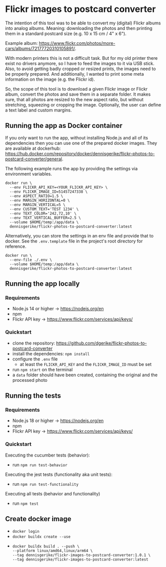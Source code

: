 # Flickr images to postcard converter

The intention of this tool was to be able to convert my (digital) Flickr albums into analog albums.
Meaning: downloading the photos and then printing them in a standard postcard size (e.g. 10 x 15 cm / 4" x 6").

Example album: https://www.flickr.com/photos/more-cars/albums/72177720310105891/.

With modern printers this is not a difficult task.
But for my old printer there exist no drivers anymore, so I have to feed the images to it via USB stick.
Also, to avoid getting badly cropped or resized prints, the images need to be properly prepared.
And additionally, I wanted to print some meta information on the image (e.g. the Flickr id).

So, the scope of this tool is to download a given Flickr image or Flickr album, convert the photos and
save them in a separate folder.
It makes sure, that all photos are resized to the new aspect ratio,
but without stretching, squeezing or cropping the image.
Optionally, the user can define a text label and custom margins.

## Running the app as Docker container

If you only want to run the app, without installing Node.js and all of its dependencies then you can use one of the
prepared docker images.
They are available at
dockerhub: https://hub.docker.com/repository/docker/dennisgerike/flickr-photos-to-postcard-converter/general.

The following example runs the app by providing the settings via environment variables.

```
docker run \
  --env FLICKR_API_KEY=<YOUR_FLICKR_API_KEY> \
  --env FLICKR_IMAGE_ID=51457247338 \
  --env ASPECT_RATIO=1.5 \
  --env MARGIN_HORIZONTAL=0 \
  --env MARGIN_VERTICAL=5 \
  --env CUSTOM_TEXT='TEST 1234' \
  --env TEXT_COLOR='242,72,10' \
  --env TEXT_VERTICAL_BUFFER=2.5 \
  --volume $HOME/temp:/app/data \
  dennisgerike/flickr-photos-to-postcard-converter:latest
```

Alternatively, you can store the settings in an env file and provide that to docker.
See the `.env.template` file in the project's root directory for reference.

```
docker run \
  --env-file ./.env \
  --volume $HOME/temp:/app/data \
  dennisgerike/flickr-photos-to-postcard-converter:latest
```

## Running the app locally

### Requirements

* Node.js 14 or higher -> https://nodejs.org/en
* npm
* Flickr API key -> https://www.flickr.com/services/api/keys/

### Quickstart

* clone the repository: https://github.com/dgerike/flickr-photos-to-postcard-converter
* install the dependencies: `npm install`
* configure the `.env` file
    * at least the `FLICKR_API_KEY` and the `FLICKR_IMAGE_ID` must be set
* run `npm start` on the terminal
* a `data` folder should have been created, containing the original and the processed photo

## Running the tests

### Requirements

* Node.js 18 or higher -> https://nodejs.org/en
* npm
* Flickr API key -> https://www.flickr.com/services/api/keys/

### Quickstart

Executing the cucumber tests (behavior):

* run `npm run test-behavior`

Executing the jest tests (functionality aka unit tests):

* run `npm run test-functionality`

Executing all tests (behavior and functionality)

* run `npm test`

## Create docker image

* `docker login`
* `docker buildx create --use`
* ```
  docker buildx build . --push \
  --platform linux/amd64,linux/arm64 \
  --tag dennisgerike/flickr-images-to-postcard-converter:1.0.1 \
  --tag dennisgerike/flickr-images-to-postcard-converter:latest 
  ```
